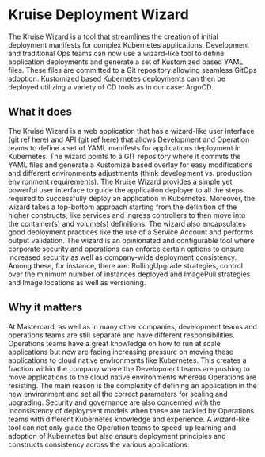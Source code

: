 # Kruise Deployment Wizard

The Kruise Wizard is a tool that streamlines the creation of initial deployment manifests for complex Kubernetes applications. Development and traditional Ops teams can now use a wizard-like tool to define application deployments and generate a set of Kustomized based YAML files. These files are committed to a Git repository allowing seamless GitOps adoption. Kustomized based Kubernetes deployments can then be deployed utilizing a variety of CD tools as in our case: ArgoCD.

## What it does

The Kruise Wizard is a web application that has a wizard-like user interface (git ref here) and API (git ref here) that allows Development and Operation teams to define a set of YAML manifests for applications deployment in Kubernetes. The wizard points to a GIT repository where it commits the YAML files and generate a Kustomize based overlay for easy modifications and different environments adjustments (think development vs. production environment requirements). The Kruise Wizard provides a simple yet powerful user interface to guide the application deployer to all the steps required to successfully deploy an application in Kubernetes. Moreover, the wizard takes a top-bottom approach starting from the definition of the higher constructs, like services and ingress controllers to then move into the container(s) and volume(s) definitions. The wizard also encapsulates good deployment practices like the use of a Service Account and performs output validation. The wizard is an opinionated and configurable tool where corporate security and operations can enforce certain options to ensure increased security as well as company-wide deployment consistency. Among these, for instance, there are: RollingUpgrade strategies, control over the minimum number of instances deployed and ImagePull strategies and Image locations as well as versioning.

## Why it matters

At Mastercard, as well as in many other companies, development teams and operations teams are still separate and have different responsibilities. Operations teams have a great knowledge on how to run at scale applications but now are facing increasing pressure on moving these applications to cloud native environments like Kubernetes. This creates a fraction within the company where the Development teams are pushing to move applications to the cloud native environments whereas Operations are resisting. The main reason is the complexity of defining an application in the new environment and set all the correct parameters for scaling and upgrading. Security and governance are also concerned with the inconsistency of deployment models when these are tackled by Operations teams with different Kubernetes knowledge and experience. A wizard-like tool can not only guide the Operation teams to speed-up learning and adoption of Kubernetes but also ensure deployment principles and constructs consistency across the various applications.

